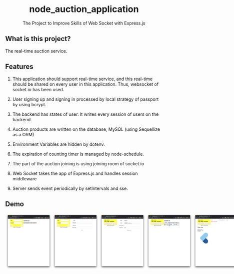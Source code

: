 <h1 align="center">node_auction_application</h1>
<div align="center">
    The Project to Improve Skills of Web Socket with Express.js
</div>

## What is this project?

The real-time auction service.

## Features

1. This application should support real-time service, and this real-time should be shared on every user in this application. Thus, websocket of socket.io has been used.

2. User signing up and signing in processed by local strategy of passport by using bcrypt.

3. The backend has states of user. It writes every session of users on the backend.

4. Auction products are written on the database, MySQL (using Sequellize as a ORM)

5. Environment Variables are hidden by dotenv.

6. The expiration of counting timer is managed by node-schedule.

7. The part of the auction joining is using joining room of socket.io

8. Web Socket takes the app of Express.js and handles session middleware

9. Server sends event periodically by setIntervals and sse.

## Demo

<div style="display:flex" align="center">
    <img src="images/1.png" alt="1" width="150">
    <img src="images/2.png" alt="2" width="150">
    <img src="images/3.png" alt="3" width="150">
    <img src="images/4.png" alt="4" width="150">
    <img src="images/5.png" alt="5" width="150">
</div>
